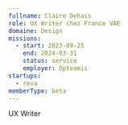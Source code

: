 ```yaml
---
fullname: Claire Dehais
role: UX Writer chez France VAE
domaine: Design
missions:
  - start: 2023-09-25
    end: 2024-03-31
    status: service
    employer: Opteamis
startups:
  - reva
memberType: beta
---
```


UX Writer
